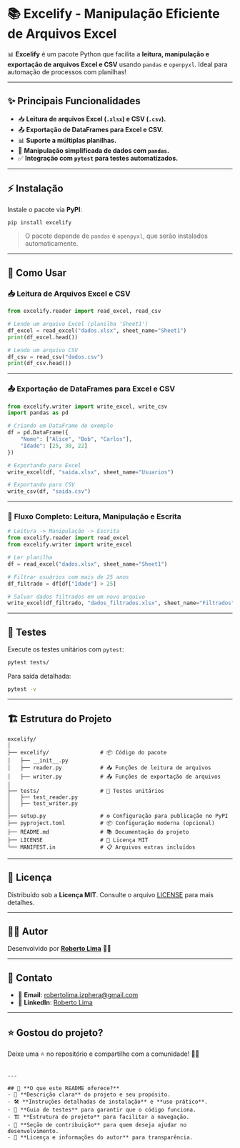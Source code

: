# 📚 **Excelify - Manipulação Eficiente de Arquivos Excel**

📊 **Excelify** é um pacote Python que facilita a **leitura, manipulação e exportação de arquivos Excel e CSV** usando `pandas` e `openpyxl`. Ideal para automação de processos com planilhas!

---

## ✨ **Principais Funcionalidades**

- 📥 **Leitura de arquivos Excel (`.xlsx`) e CSV (`.csv`).**
- 📤 **Exportação de DataFrames para Excel e CSV.**
- 📊 **Suporte a múltiplas planilhas.**
- 🔄 **Manipulação simplificada de dados com `pandas`.**
- ✅ **Integração com `pytest` para testes automatizados.**

---

## ⚡ **Instalação**

Instale o pacote via **PyPI**:

```bash
pip install excelify
```

> O pacote depende de `pandas` e `openpyxl`, que serão instalados automaticamente.

---

## 🚀 **Como Usar**

### 📥 **Leitura de Arquivos Excel e CSV**

```python
from excelify.reader import read_excel, read_csv

# Lendo um arquivo Excel (planilha 'Sheet1')
df_excel = read_excel("dados.xlsx", sheet_name="Sheet1")
print(df_excel.head())

# Lendo um arquivo CSV
df_csv = read_csv("dados.csv")
print(df_csv.head())
```

---

### 📤 **Exportação de DataFrames para Excel e CSV**

```python
from excelify.writer import write_excel, write_csv
import pandas as pd

# Criando um DataFrame de exemplo
df = pd.DataFrame({
    "Nome": ["Alice", "Bob", "Carlos"],
    "Idade": [25, 30, 22]
})

# Exportando para Excel
write_excel(df, "saida.xlsx", sheet_name="Usuarios")

# Exportando para CSV
write_csv(df, "saida.csv")
```

---

### 🔄 **Fluxo Completo: Leitura, Manipulação e Escrita**

```python
# Leitura -> Manipulação -> Escrita
from excelify.reader import read_excel
from excelify.writer import write_excel

# Ler planilha
df = read_excel("dados.xlsx", sheet_name="Sheet1")

# Filtrar usuários com mais de 25 anos
df_filtrado = df[df["Idade"] > 25]

# Salvar dados filtrados em um novo arquivo
write_excel(df_filtrado, "dados_filtrados.xlsx", sheet_name="Filtrados")
```

---

## 🧪 **Testes**

Execute os testes unitários com `pytest`:

```bash
pytest tests/
```

Para saída detalhada:

```bash
pytest -v
```

---

## 🏗 **Estrutura do Projeto**

```
excelify/
│
├── excelify/                # 📦 Código do pacote
│   ├── __init__.py
│   ├── reader.py            # 📥 Funções de leitura de arquivos
│   ├── writer.py            # 📤 Funções de exportação de arquivos
│
├── tests/                   # 🧪 Testes unitários
│   ├── test_reader.py
│   ├── test_writer.py
│
├── setup.py                 # ⚙️ Configuração para publicação no PyPI
├── pyproject.toml           # 📦 Configuração moderna (opcional)
├── README.md                # 📚 Documentação do projeto
├── LICENSE                  # 📜 Licença MIT
└── MANIFEST.in              # 📋 Arquivos extras incluídos
```

---

## 📝 **Licença**

Distribuído sob a **Licença MIT**. Consulte o arquivo [LICENSE](LICENSE) para mais detalhes.

---
## 👨‍💻 **Autor**

Desenvolvido por **[Roberto Lima](https://robertolima-developer.vercel.app/)** 🚀✨

---

## 💬 **Contato**

- 📧 **Email**: robertolima.izphera@gmail.com
- 💼 **LinkedIn**: [Roberto Lima](https://www.linkedin.com/in/roberto-lima-01/)  

---

## ⭐ **Gostou do projeto?**

Deixe uma ⭐ no repositório e compartilhe com a comunidade! 🚀✨  
```

---

## 🌟 **O que este README oferece?**
- 🎯 **Descrição clara** do projeto e seu propósito.  
- 🛠 **Instruções detalhadas de instalação** e **uso prático**.  
- 🧪 **Guia de testes** para garantir que o código funciona.  
- 🏗 **Estrutura do projeto** para facilitar a navegação.  
- 🔄 **Seção de contribuição** para quem deseja ajudar no desenvolvimento.  
- 📝 **Licença e informações do autor** para transparência.
